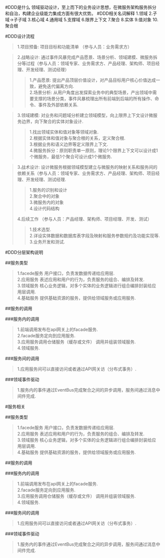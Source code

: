 #DDD是什么
领域驱动设计，至上而下的业务设计思想，在微服务架构服务拆分和自治，构建企业级能力集成方面有很大优势。
#DDD相关名词解释
1.领域
2.子域->子子域
3.核心域
4.通用域
5.支撑域
6.限界上下文
7.聚合
8.实体
9.值对象
10.聚合根

#DDD设计流程
>1.项目预备: 项目目标和功能清单 （参与人员：业务需求方）  

>2.战略设计: 通过事件风暴完成产品愿景、场景分析、领域建模、微服务拆分等过程（参与人员：领域专家、业务需求方、产品经理、架构师、项目经理、开发经理、测试经理）
>>1.产品愿景: 提出产品顶层价值设计，对产品目标用户核心价值达成一致，避免迭代偏离方向.   
>>2.场景分析: 从用户角度出发探索业务中的典型场景，产出领域中需要支撑的场景分类，事件风暴梳理出所有前端到后端的所有操作、命令、事件及外部依赖关系. 
 
>3.领域建模: 对业务和问题域分析建立领域模型，向上限界上下文设计微服务边界，向下聚合的实体对象设计.  
>>1.找出领域实体和值对象等领域对象.  
>>2.根据实体和值对象与聚合根的关系，定义聚合根.   
>>3.根据业务和语义边界等定义限界上下文.   
>>4.微服务拆分：原则职责单一原则，理论1个限界上下文可以设计成1个微服务，最低1个聚合可设计成1个微服务.   

>3.战术设计: 设计微服务根据领域模型建立与微服务的映射关系和服务间的依赖关系（参与人员：领域专家、业务需求方、产品经理、架构师、项目经理、开发经理、测试经理.	   
>>1.服务的识别和设计   
>>2.聚合中的对象   
>>3.微服务内的对象   
>>4.设计代码结构   
>
>4.后续工作 （参与人员：产品经理、架构师、项目经理、开发、测试）  
>>1.技术选型.  
>>2.详设实体数据和数据库表字段及映射和服务参数规约及功能实现等.  
>>3.业务开发和测试.  
	
#DDD分层架构说明

##服务类型
>1.facede服务   用户接口，负责发数据传递给应用层.   
>2.应用服务   表述应用和用户的行为，负责服务的组合、编排及转发.   
>3.领域服务   核心业务逻辑，对多个实体的业务逻辑进行组合编排封装给应用层调用.   
>4.基础服务   提供基础资源的服务，提供给领域服务或应用服务.   

##服务的调用

###服务内的调用
>1.前端调用发布在api网关上的facade服务.  
>2.facade服务定向到应用服务.  
>3.应用服务调用仓储服务（缓存或文件） 调用并组装领域服务.  
>4.领域服务.  

###服务间的调用
>1.应用服务间可以直接访问或者通过API网关访（分布式事务）.  

###领域事件驱动
>1.服务内的事件通过EventBus完成聚合之间的异步调用，服务间通过消息中间件完成.  

#服务相关

##服务类型
>1.facede服务  用户接口，负责发数据传递给应用层.  
>2.应用服务  表述应用和用户的行为，负责服务的组合、编排及转发.  
>3.领域服务   核心业务逻辑，对多个实体的业务逻辑进行组合编排封装给应用层调用.  
>4.基础服务   提供基础资源的服务，提供给领域服务或应用服务.  

##服务的调用

###服务内的调用
>1.前端调用发布在api网关上的facade服务.  
>2.facade服务定向到应用服务.  
>3.应用服务调用仓储服务（缓存或文件） 调用并组装领域服务.  
>4.领域服务.  

###服务间的调用
>1.应用服务间可以直接访问或者通过API网关访（分布式事务）.  

###领域事件驱动
>1.服务内的事件通过EventBus完成聚合之间的异步调用，服务间通过消息中间件完成.  
